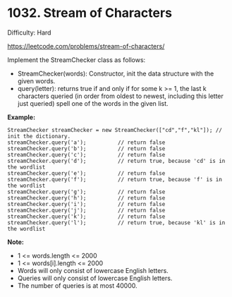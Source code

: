 # 1032. Stream of Characters

Difficulty: Hard

https://leetcode.com/problems/stream-of-characters/

Implement the StreamChecker class as follows:

* StreamChecker(words): Constructor, init the data structure with the given words.
* query(letter): returns true if and only if for some k >= 1, the last k characters queried (in order from oldest to newest, including this letter just queried) spell one of the words in the given list.

**Example:**
```
StreamChecker streamChecker = new StreamChecker(["cd","f","kl"]); // init the dictionary.
streamChecker.query('a');          // return false
streamChecker.query('b');          // return false
streamChecker.query('c');          // return false
streamChecker.query('d');          // return true, because 'cd' is in the wordlist
streamChecker.query('e');          // return false
streamChecker.query('f');          // return true, because 'f' is in the wordlist
streamChecker.query('g');          // return false
streamChecker.query('h');          // return false
streamChecker.query('i');          // return false
streamChecker.query('j');          // return false
streamChecker.query('k');          // return false
streamChecker.query('l');          // return true, because 'kl' is in the wordlist
```

**Note:**

* 1 <= words.length <= 2000
* 1 <= words[i].length <= 2000
* Words will only consist of lowercase English letters.
* Queries will only consist of lowercase English letters.
* The number of queries is at most 40000.
